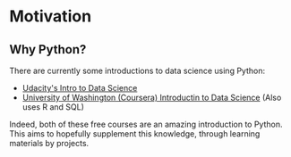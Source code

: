 # Motivation

## Why Python?

There are currently some introductions to data science using Python:

*  [Udacity's Intro to Data Science](https://www.udacity.com/course/ud359)
*  [University of Washington (Coursera) Introductin to Data Science](https://www.coursera.org/course/datasci) (Also uses R and SQL)

Indeed, both of these free courses are an amazing introduction to Python.
This aims to hopefully supplement this knowledge, through learning
materials by projects.